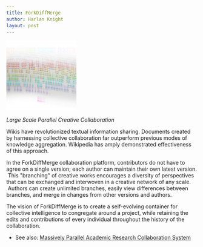 ```yaml
--- 
title: ForkDiffMerge
author: Harlan Knight
layout: post
---
```


<img src="/IMG/massively-parallel-academic-research-sys1-300x200-2-185x185.png" class="thumbnail-post alignleft" />

_Large Scale Parallel Creative Collaboration_

Wikis have revolutionized textual information sharing. Documents created by harnessing collective collaboration far outperform previous modes of knowledge aggregation. Wikipedia has amply demonstrated effectiveness of this approach.

In the ForkDiffMerge collaboration platform, contributors do not have to agree on a single version; each author can maintain their own latest version.  This "branching" of creative works encourages a diversity of perspectives that can be exchanged and interwoven in a creative network of any scale.  Authors can create unlimited branches, easily view differences between branches, and merge in changes from other versions and authors.

The vision of ForkDiffMerge is to create a self-evolving container for collective intelligence to congregate around a project, while retaining the edits and contributions of every individual throughout the history of the collaboration.

* See also: [Massively Parallel Academic Research Collaboration System][]


[Massively Parallel Academic Research Collaboration System]: /Massively_Parallel_Academic_Research_Collaboration_System